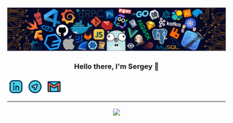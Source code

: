 ![](https://github.com/Znichu/Znichu/blob/master/header_.png)

<h3 align="center">Hello there, I'm Sergey 👋</h3>


[<img align="center" alt="linkedin" width="40px" src="https://github.com/Znichu/Znichu/blob/master/008-linkedin.svg" />][linkedin]
[<img align="center" alt="telegram" width="40px" src="https://github.com/Znichu/Znichu/blob/master/017-telegram.svg" />][telegram]
[<img align="center" alt="email" width="40px" src="https://github.com/Znichu/Znichu/blob/master/005-gmail.svg" />][gmail]

[linkedin]: https://www.linkedin.com/in/sergey-neplashov
[telegram]: https://twitter.com/ivankleshnin
[gmail]: mailto:sergeyznich@gmail.com


---

<p align="center">
<img align="center" src="https://github-readme-stats.vercel.app/api?username=Znichu&show_icons=true&line_height=21"/>
</p>

